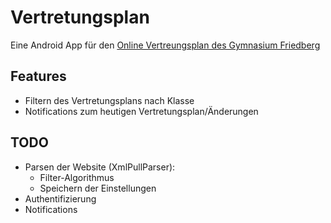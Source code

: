 # Vertretungsplan
Eine Android App für den [Online Vertreungsplan des Gymnasium Friedberg](http://www.gym-friedberg.de/extscripts/schueler/vertretungsplan/)

## Features

* Filtern des Vertretungsplans nach Klasse
* Notifications zum heutigen Vertretungsplan/Änderungen

## TODO

* Parsen der Website (XmlPullParser):
  * Filter-Algorithmus
  * Speichern der Einstellungen
* Authentifizierung
* Notifications
